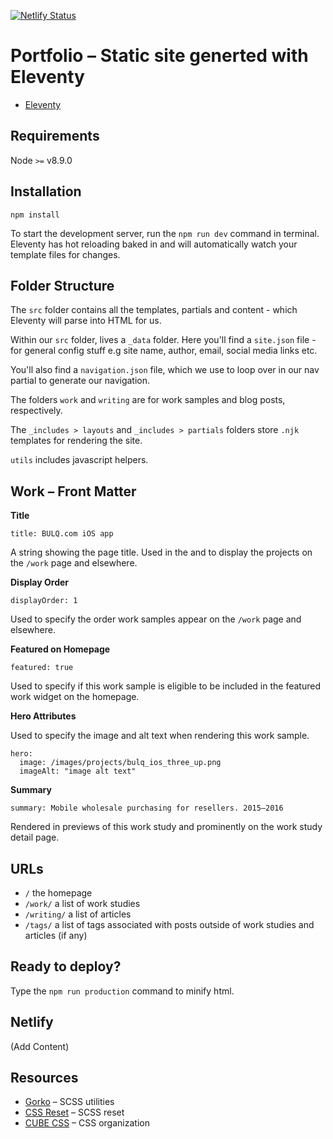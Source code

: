 [![Netlify Status](https://api.netlify.com/api/v1/badges/f4455669-0ce8-40ea-8ff5-5c31f0aadfa5/deploy-status)](https://app.netlify.com/sites/skeleventy/deploys)

# Portfolio – Static site generted with Eleventy 

* [Eleventy](https://www.11ty.dev/docs/)

## Requirements

Node `>=` v8.9.0

## Installation

```
npm install
```

To start the development server, run the `npm run dev` command in terminal. Eleventy has hot reloading baked in and will automatically watch your template files for changes.

## Folder Structure

The `src` folder contains all the templates, partials and content - which Eleventy will parse into HTML for us.

Within our `src` folder, lives a `_data` folder. Here you'll find a `site.json` file - for general config stuff e.g site name, author, email, social media links etc.

You'll also find a `navigation.json` file, which we use to loop over in our nav partial to generate our navigation.

The folders `work` and `writing` are for work samples and blog posts, respectively. 

The `_includes > layouts` and `_includes > partials` folders store `.njk` templates for rendering the site. 

`utils` includes javascript helpers. 

## Work – Front Matter

**Title**

`title: BULQ.com iOS app`

A string showing the page title. Used in the <head> and to display the projects on the `/work` page and elsewhere.

**Display Order**

`displayOrder: 1`

Used to specify the order work samples appear on the `/work` page and elsewhere.

**Featured on Homepage**

`featured: true`

Used to specify if this work sample is eligible to be included in the featured work widget on the homepage.

**Hero Attributes**

Used to specify the image and alt text when rendering this work sample.
```
hero:
  image: /images/projects/bulq_ios_three_up.png
  imageAlt: "image alt text" 
```

**Summary**

`summary: Mobile wholesale purchasing for resellers. 2015–2016`

Rendered in previews of this work study and prominently on the work study detail page.



## URLs

* `/` the homepage
* `/work/` a list of work studies 
* `/writing/` a list of articles 
* `/tags/` a list of tags associated with posts outside of work studies and articles (if any)

## Ready to deploy? 

Type the `npm run production` command to minify html. 

## Netlify

(Add Content)

## Resources

* [Gorko](https://github.com/hankchizljaw/gorko) – SCSS utilities 
* [CSS Reset](https://hankchizljaw.com/wrote/a-modern-css-reset/) – SCSS reset
* [CUBE CSS](https://piccalil.li/cube-css/) – CSS organization 

